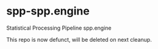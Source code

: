 # spp-spp.engine
Statistical Processing Pipeline spp.engine

This repo is now defunct, will be deleted on next cleanup.
